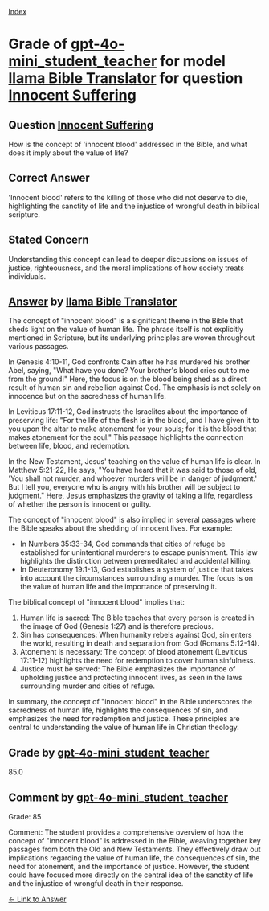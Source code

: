 
[Index](../../../../index.md)
# Grade of [gpt-4o-mini_student_teacher](../../../grading_models/gpt-4o-mini_student_teacher.md) for model [llama Bible Translator](../../../answering_models/llama_Bible_Translator.md) for question [Innocent Suffering](../../../questions/Innocent_Suffering.md)

## Question [Innocent Suffering](../../../questions/Innocent_Suffering.md)
How is the concept of 'innocent blood' addressed in the Bible, and what does it imply about the value of life?

## Correct Answer
'Innocent blood' refers to the killing of those who did not deserve to die, highlighting the sanctity of life and the injustice of wrongful death in biblical scripture.

## Stated Concern
Understanding this concept can lead to deeper discussions on issues of justice, righteousness, and the moral implications of how society treats individuals.

## [Answer](../Innocent_Suffering.md) by [llama Bible Translator](../../../answering_models/llama_Bible_Translator.md)
The concept of "innocent blood" is a significant theme in the Bible that sheds light on the value of human life. The phrase itself is not explicitly mentioned in Scripture, but its underlying principles are woven throughout various passages.

In Genesis 4:10-11, God confronts Cain after he has murdered his brother Abel, saying, "What have you done? Your brother's blood cries out to me from the ground!" Here, the focus is on the blood being shed as a direct result of human sin and rebellion against God. The emphasis is not solely on innocence but on the sacredness of human life.

In Leviticus 17:11-12, God instructs the Israelites about the importance of preserving life: "For the life of the flesh is in the blood, and I have given it to you upon the altar to make atonement for your souls; for it is the blood that makes atonement for the soul." This passage highlights the connection between life, blood, and redemption.

In the New Testament, Jesus' teaching on the value of human life is clear. In Matthew 5:21-22, He says, "You have heard that it was said to those of old, 'You shall not murder, and whoever murders will be in danger of judgment.' But I tell you, everyone who is angry with his brother will be subject to judgment." Here, Jesus emphasizes the gravity of taking a life, regardless of whether the person is innocent or guilty.

The concept of "innocent blood" is also implied in several passages where the Bible speaks about the shedding of innocent lives. For example:

* In Numbers 35:33-34, God commands that cities of refuge be established for unintentional murderers to escape punishment. This law highlights the distinction between premeditated and accidental killing.
* In Deuteronomy 19:1-13, God establishes a system of justice that takes into account the circumstances surrounding a murder. The focus is on the value of human life and the importance of preserving it.

The biblical concept of "innocent blood" implies that:

1. Human life is sacred: The Bible teaches that every person is created in the image of God (Genesis 1:27) and is therefore precious.
2. Sin has consequences: When humanity rebels against God, sin enters the world, resulting in death and separation from God (Romans 5:12-14).
3. Atonement is necessary: The concept of blood atonement (Leviticus 17:11-12) highlights the need for redemption to cover human sinfulness.
4. Justice must be served: The Bible emphasizes the importance of upholding justice and protecting innocent lives, as seen in the laws surrounding murder and cities of refuge.

In summary, the concept of "innocent blood" in the Bible underscores the sacredness of human life, highlights the consequences of sin, and emphasizes the need for redemption and justice. These principles are central to understanding the value of human life in Christian theology.

## Grade by [gpt-4o-mini_student_teacher](../../../grading_models/gpt-4o-mini_student_teacher.md)
85.0

## Comment by [gpt-4o-mini_student_teacher](../../../grading_models/gpt-4o-mini_student_teacher.md)
Grade: 85

Comment: The student provides a comprehensive overview of how the concept of "innocent blood" is addressed in the Bible, weaving together key passages from both the Old and New Testaments. They effectively draw out implications regarding the value of human life, the consequences of sin, the need for atonement, and the importance of justice. However, the student could have focused more directly on the central idea of the sanctity of life and the injustice of wrongful death in their response.

[&lt;- Link to Answer](../Innocent_Suffering.md)
